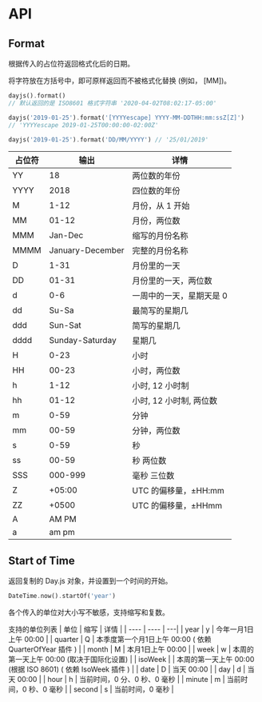 # API

## Format

根据传入的占位符返回格式化后的日期。

将字符放在方括号中，即可原样返回而不被格式化替换 (例如， [MM])。

```dart
dayjs().format()
// 默认返回的是 ISO8601 格式字符串 '2020-04-02T08:02:17-05:00'

dayjs('2019-01-25').format('[YYYYescape] YYYY-MM-DDTHH:mm:ssZ[Z]')
// 'YYYYescape 2019-01-25T00:00:00-02:00Z'

dayjs('2019-01-25').format('DD/MM/YYYY') // '25/01/2019'
```

| 占位符  | 输出 | 详情 |
|------|-------------|-------------|
| YY   | 18 | 两位数的年份 |
| YYYY | 2018 | 四位数的年份 |
| M    | 1-12 | 月份，从 1 开始 |
| MM   | 01-12 | 月份，两位数 |
| MMM  | Jan-Dec | 缩写的月份名称 |
| MMMM | January-December | 完整的月份名称 |
| D    | 1-31 | 月份里的一天 |
| DD   | 01-31 | 月份里的一天，两位数 |
| d    | 0-6 | 一周中的一天，星期天是 0 |
| dd   | Su-Sa | 最简写的星期几 |
| ddd  | Sun-Sat | 简写的星期几 |
| dddd | Sunday-Saturday  | 星期几 |
| H    | 0-23 | 小时 |
| HH   | 00-23 | 小时，两位数 |
| h    | 1-12 | 小时, 12 小时制 |
| hh   | 01-12 | 小时, 12 小时制, 两位数 |
| m    | 0-59 | 分钟 |
| mm   | 00-59 | 分钟，两位数 |
| s    | 0-59 | 秒 |
| ss   | 00-59 | 秒 两位数 |
| SSS  | 000-999 | 毫秒 三位数 |
| Z    | +05:00 | UTC 的偏移量，±HH:mm |
| ZZ   | +0500 | UTC 的偏移量，±HHmm |
| A    | AM PM | |
| a    | am pm | |

## Start of Time

返回复制的 Day.js 对象，并设置到一个时间的开始。

```dart
DateTime.now().startOf('year')
```

各个传入的单位对大小写不敏感，支持缩写和复数。

支持的单位列表
|  单位   | 缩写  | 详情 |
|  ----  | ----  | ---|
| year  | y | 今年一月1日上午 00:00 |
| quarter  | Q | 本季度第一个月1日上午 00:00 ( 依赖 QuarterOfYear 插件 ) |
| month  | M | 本月1日上午 00:00 |
| week  | w | 本周的第一天上午 00:00 (取决于国际化设置) |
| isoWeek  |  | 本周的第一天上午 00:00 (根据 ISO 8601) ( 依赖 IsoWeek 插件 ) |
| date  | D | 当天 00:00 |
| day  | d | 当天 00:00 |
| hour  | h | 当前时间，0 分、0 秒、0 毫秒 |
| minute  | m | 当前时间，0 秒、0 毫秒 |
| second  | s | 当前时间，0 毫秒 |
